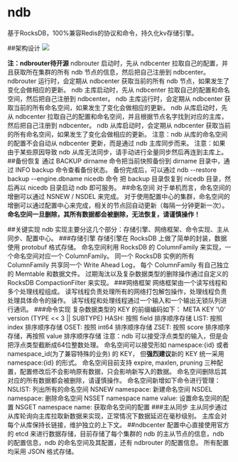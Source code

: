 # ndb
基于RocksDB，100%兼容Redis的协议和命令，持久化kv存储引擎。

##架构设计
![](https://github.com/nice-opentech/ndb/blob/master/ndb.png)

**注：ndbrouter待开源**
ndbrouter 启动时，先从 ndbcenter 拉取自己的配置，并且获取所在集群的所有 ndb 节点的信息，然后把自己注册到 ndbcenter。
ndbrouter 运行时，会定期从 ndbcenter 获取当前的所有 ndb 节点，如果发生了变化会做相应的更新。
ndb 主库启动时，先从 ndbcenter 拉取自己的配置和命名空间，然后把自己注册到 ndbcenter。
ndb 主库运行时，会定期从 ndbcenter 获取当前的所有命名空间，如果发生了变化会做相应的更新。
ndb 从库启动时，先从 ndbcenter 拉取自己的配置和命名空间，并且根据节点名字找到对应的主库，然后把自己注册到 ndbcenter。
ndb 从库启动时，会定期从 ndbcenter 获取当前的所有命名空间，如果发生了变化会做相应的更新。
注意：ndb 从库的命名空间的配置不会自动从 ndbcenter 更新，而是通过 ndb 主库同步而来。
注意：如果由于某些原因导致 ndb 从库无法同步，请手动进行全量同步然后再连到主库上。
##备份恢复
通过 BACKUP dirname 命令把当前快照备份到 dirname 目录中，通过 INFO backup 命令查看备份状态。
备份完成后，可以通过 ndb --restore backup --engine.dbname nicedb 命令
把 backup 目录恢复到 nicedb 目录，然后再以 nicedb 目录启动 ndb 即可服务。
##命名空间
对于单机而言，命名空间的增删可以通过 NSNEW / NSDEL 来完成。
对于使用配置中心的集群，命名空间的增删可以通过配置中心来完成，相关的节点回自动更新（每隔一分钟更新一次）。
**命名空间一旦删除，其所有数据都会被删除，无法恢复，请谨慎操作！**

##关键实现
ndb 实现主要分这几个部分：存储引擎、网络框架、命令实现、主从同步、配置中心。
###存储引擎
存储引擎在 RocksDB 上做了简单的封装，数据使用 protobuf 格式存储。
命名空间利用 RocksDB 的 ColumnFamily 来实现，一个命名空间对应一个 ColumnFamily。
同一个 RocksDB 实例的所有 ColumnFamily 共享同一个 Write Ahead Log，
每个 ColumnFamily 有自己独立的 Memtable 和数据文件。
过期淘汰以及复杂数据类型的删除操作通过自定义的 RocksDB CompactionFilter 来实现。
###网络框架
网络框架由一个读写线程和多个处理线程组成。
读写线程负责处理所有的网络打包解包操作，处理线程负责处理具体命令的操作。
读写线程和处理线程通过一个输入和一个输出无锁队列进行通讯。
###命令实现
复杂数据类型的 KEY 的前缀编码如下：
META KEY	'\0'	version	(TYPE << 3 || SUBTYPE)
HASH: 按照 field 排序顺序存储
LIST: 按照 index 排序顺序存储
OSET: 按照 int64 排序顺序存储
ZSET: 按照 score 排序顺序存储，再按照 value 排序顺序存储
注意：ndb 可以接受浮点类型的输入，但是会把浮点类型截断成64位整数处理。
命名空间可以接受形如 namespace:{id} 或者 namespace_id(为了兼容特殊的业务) 的 KEY，
但**强烈建议**新的 KEY 统一采用 namespace:{id} 的形式。
命名空间目前支持 expire, maxlen, pruning 三种配置，配置修改后不会影响原有数据，只会影响新写入的数据。
命名空间删除后其对应的所有数据都会被删除，请谨慎操作。
命名空间新增如下命令进行管理：
NSLIST: 列出所有的命名空间
NSNEW namespace: 新建命名空间
NSDEL namespace: 删除命名空间
NSSET namespace name value: 设置命名空间的配置
NSGET namespace name: 获取命名空间的配置
###主从同步
主从同步通过从库轮询向主库拉取新数据来实现，正常情况下数据延迟在毫秒级别。
主库会对每个从库保持长链接，维护独立的上下文。
##ndbcenter
配置中心直接使用官方的 etcd 来进行数据存储，目前存储了每个集群的
ndb 的主从节点的信息，ndb 的配置信息，ndb 的命名空间及其配置，还有 ndbrouter 的配置信息。
所有配置均采用 JSON 格式存储。
